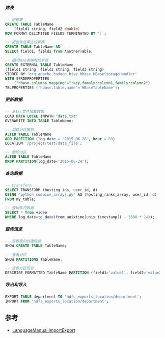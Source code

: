 ##### 建表
```sql
-- 创建表
CREATE TABLE TableName
    (field1 string, field2 double)
ROW FORMAT DELIMITED FIELDS TERMINATED BY '|';

-- 把查询结果生成新表
CREATE TABLE TableName AS
SELECT field1, field2 from AnotherTable;

-- 把HBase表映射成新表
CREATE EXTERNAL TABLE TableName
(field1 string, field2 string, field3 string)
STORED BY 'org.apache.hadoop.hive.hbase.HBaseStorageHandler'
WITH SERDEPROPERTIES
    ("hbase.columns.mapping"=":key,famaly:column1,family:column2")
TBLPROPERTIES ('hbase.table.name'='HBaseTableName');
```

##### 更新数据
```sql
-- 从txt文件加载数据
LOAD DATA LOCAL INPATH "data.txt"
OVERWRITE INTO TABLE TableName;

-- 加载分区数据
ALTER TABLE TableName
ADD PARTITION (log_date = '2015-06-28', hour = 09)
LOCATION '/project/test/data_file';

-- 删除分区
ALTER TABLE TableName
DROP PARTITION(log_date='2015-06-24');
```

##### 查询数据
```sql
-- transform
SELECT TRANSFORM (hosting_ids, user_id, d) 
USING 'python combine_arrays.py' AS (hosting_ranks_array, user_id, d)
FROM my_table;

-- 查询昨日数据
SELECT * from video
WHERE log_date=to_date(from_unixtime(unix_timestamp() - 3600 * 24));

```

##### 查询信息
```sql
-- 查看表的创建信息
SHOW CREATE TABLE TableName;
        
-- 查看分区
SHOW PARTITIONS TableName;

-- 查看分区信息
DESCRIBE FORMATTED TableName PARTITION (field1='value1', field2='value2');
```

##### 导出和导入
```sql
EXPORT TABLE department TO 'hdfs_exports_location/department';
IMPORT FROM 'hdfs_exports_location/department';
```

## 参考
* [LanguageManual ImportExport](https://cwiki.apache.org/confluence/display/Hive/LanguageManual+ImportExport)